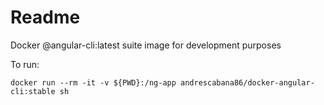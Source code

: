# Readme

Docker @angular-cli:latest suite image for development purposes

To run: 

```
docker run --rm -it -v ${PWD}:/ng-app andrescabana86/docker-angular-cli:stable sh
```